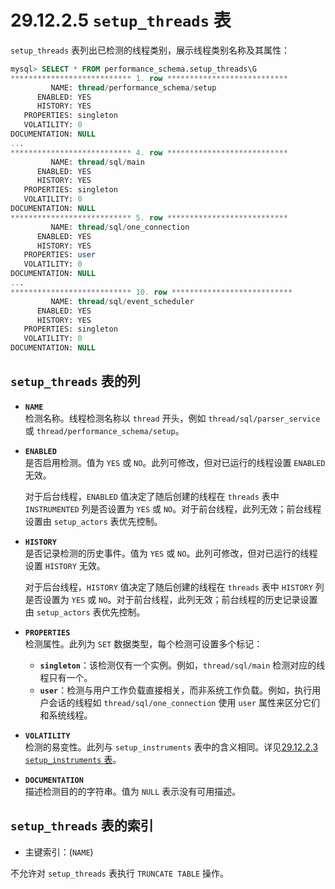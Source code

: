 # 29.12.2.5 `setup_threads` 表

`setup_threads` 表列出已检测的线程类别，展示线程类别名称及其属性：

```sql
mysql> SELECT * FROM performance_schema.setup_threads\G
*************************** 1. row ***************************
         NAME: thread/performance_schema/setup
      ENABLED: YES
      HISTORY: YES
   PROPERTIES: singleton
   VOLATILITY: 0
DOCUMENTATION: NULL
...
*************************** 4. row ***************************
         NAME: thread/sql/main
      ENABLED: YES
      HISTORY: YES
   PROPERTIES: singleton
   VOLATILITY: 0
DOCUMENTATION: NULL
*************************** 5. row ***************************
         NAME: thread/sql/one_connection
      ENABLED: YES
      HISTORY: YES
   PROPERTIES: user
   VOLATILITY: 0
DOCUMENTATION: NULL
...
*************************** 10. row ***************************
         NAME: thread/sql/event_scheduler
      ENABLED: YES
      HISTORY: YES
   PROPERTIES: singleton
   VOLATILITY: 0
DOCUMENTATION: NULL
```

## `setup_threads` 表的列

- **`NAME`**  
  检测名称。线程检测名称以 `thread` 开头，例如 `thread/sql/parser_service` 或 `thread/performance_schema/setup`。

- **`ENABLED`**  
  是否启用检测。值为 `YES` 或 `NO`。此列可修改，但对已运行的线程设置 `ENABLED` 无效。
  
  对于后台线程，`ENABLED` 值决定了随后创建的线程在 `threads` 表中 `INSTRUMENTED` 列是否设置为 `YES` 或 `NO`。对于前台线程，此列无效；前台线程设置由 `setup_actors` 表优先控制。

- **`HISTORY`**  
  是否记录检测的历史事件。值为 `YES` 或 `NO`。此列可修改，但对已运行的线程设置 `HISTORY` 无效。
  
  对于后台线程，`HISTORY` 值决定了随后创建的线程在 `threads` 表中 `HISTORY` 列是否设置为 `YES` 或 `NO`。对于前台线程，此列无效；前台线程的历史记录设置由 `setup_actors` 表优先控制。

- **`PROPERTIES`**  
  检测属性。此列为 `SET` 数据类型，每个检测可设置多个标记：
    - **`singleton`**：该检测仅有一个实例。例如，`thread/sql/main` 检测对应的线程只有一个。
    - **`user`**：检测与用户工作负载直接相关，而非系统工作负载。例如，执行用户会话的线程如 `thread/sql/one_connection` 使用 `user` 属性来区分它们和系统线程。

- **`VOLATILITY`**  
  检测的易变性。此列与 `setup_instruments` 表中的含义相同。详见[29.12.2.3 `setup_instruments` 表](#)。

- **`DOCUMENTATION`**  
  描述检测目的的字符串。值为 `NULL` 表示没有可用描述。

## `setup_threads` 表的索引

- 主键索引：(`NAME`)

不允许对 `setup_threads` 表执行 `TRUNCATE TABLE` 操作。